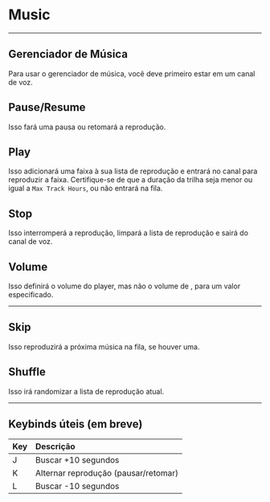 # Music

---

## Gerenciador de Música
Para usar o gerenciador de música, você deve primeiro estar em um canal de voz.

## Pause/Resume
Isso fará uma pausa ou retomará a reprodução.

## Play
Isso adicionará uma faixa à sua lista de reprodução e <BotUser> entrará no canal para reproduzir a faixa.
Certifique-se de que a duração da trilha seja menor ou igual a `Max Track Hours`, ou não entrará na fila.

## Stop
Isso interromperá a reprodução, limpará a lista de reprodução e sairá do canal de voz.

## Volume
Isso definirá o volume do player, mas não o volume de <BotUser>, para um valor especificado.

---

## Skip
Isso reproduzirá a próxima música na fila, se houver uma.

## Shuffle
Isso irá randomizar a lista de reprodução atual.

---

## Keybinds úteis (em breve)

Key | Descrição
:---|:----------
J   | Buscar +10 segundos
K   | Alternar reprodução (pausar/retomar)
L   | Buscar -10 segundos